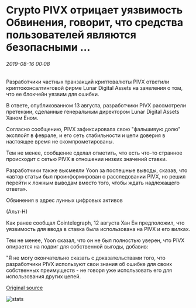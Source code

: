 # Crypto PIVX отрицает уязвимость Обвинения, говорит, что средства пользователей являются безопасными ...

###### 2019-08-16 00:08

Разработчики частных транзакций криптовалюты PIVX ответили криптоконсалтинговой фирме Lunar Digital Assets на заявления о том, что ее блокчейн уязвим для ошибки.

В ответе, опубликованном 13 августа, разработчики PIVX рассмотрели претензии, сделанные генеральным директором Lunar Digital Assets Ханом Еном.

Согласно сообщению, PIVX зафиксировала свою "фальшивую долю" эксплойт в феврале, и его сеть стабильности и цепи доверия в настоящее время не скомпрометированы.

Тем не менее, сообщение сделал отметить, что есть что-то странное происходит с сетью PIVX в отношении низких значений ставки.

Разработчики также высмеяли Yoon за поспешные выводы, сказав, что «автор статьи был проинформирован о расследовании PIVX, но решил перейти к ложным выводам вместо того, чтобы ждать надлежащего ответа».

Обвинения в адрес лунных цифровых активов

(Альт-Н)

Как ранее сообщал Cointelegraph, 12 августа Хан Ен предположил, что уязвимость для ввода в ставка была использована на PIVX и его вилках.

Тем не менее, Yoon сказал, что он не был полностью уверен, что PIVX опирается на подвиг для собственной выгоды, добавив:

"Я не могу окончательно сказать с доказательствами того, что разработчики PIVX используют свои знания об ошибке для своих собственных преимуществ - не говоря уже использовать его для использования других цепей.

[Original source](https://cointelegraph.com/news/crypto-pivx-denies-vulnerability-allegations-says-users-funds-are-safe)

![stats](https://c.statcounter.com/11760860/0/a89fa40b/1/ "stats")